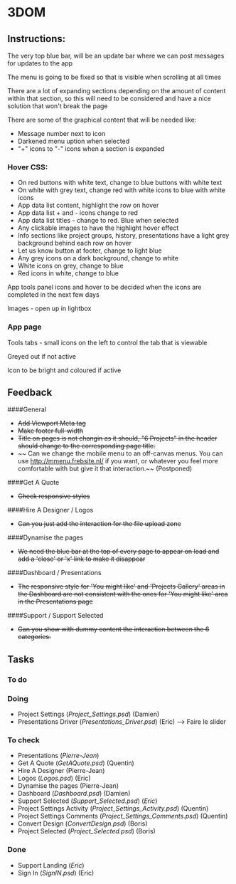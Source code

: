 3DOM
====

## Instructions:

The very top blue bar, will be an update bar where we can post messages for updates to the app

The menu is going to be fixed so that is visible when scrolling at all times

There are a lot of expanding sections depending on the amount of content within that section, so this will need to be considered and have a nice solution that won't break the page

There are some of the graphical content that will be needed like:

+ Message number next to icon
+ Darkened menu uption when selected
+ "+" icons to "-" icons when a section is expanded

### Hover CSS:

+ On red buttons with white text, change to blue buttons with white text
+ On white with grey text, change red with white icons to blue with white icons
+ App data list content, highlight the row on hover
+ App data list + and - icons change to red
+ App data list titles - change to red. Blue when selected
+ Any clickable images to have the highlight hover effect
+ Info sections like project groups, history, presentations have a light grey background behind each row on hover
+ Let us know button at footer, change to light blue
+ Any grey icons on a dark background, change to white
+ White icons on grey, change to blue
+ Red icons in white, change to blue

App tools panel icons and hover to be decided when the icons are completed in the next few days

Images - open up in lightbox

### App page
Tools tabs - small icons on the left to control the tab that is viewable

Greyed out if not active

Icon to be bright and coloured if active

## Feedback

####General
* ~~Add Viewport Meta tag~~
* ~~Make footer full-width~~
* ~~Title on pages is not changin as it should, "6 Projects" in the header should change to the corresponding page title.~~
* ~~ Can we change the mobile menu to an off-canvas menus. You can use http://mmenu.frebsite.nl/ if you want, or whatever you feel more comfortable with but give it that interaction.~~ (Postponed)

####Get A Quote
* ~~Check responsive styles~~

####Hire A Designer / Logos
* ~~Can you just add the interaction for the file upload zone~~

####Dynamise the pages
* ~~We need the blue bar at the top of every page to appear on load and add a 'close' or 'x' link to make it disappear~~

####Dashboard / Presentations
* ~~The responsive style for 'You might like' and 'Projects Gallery' areas in the Dashboard are not consistent with the ones for 'You might like' area in the Presentations page~~

####Support / Support Selected
* ~~Can you show with dummy content the interaction between the 6 categories.~~


## Tasks

### To do


### Doing
* Project Settings (*Project_Settings.psd*) (Damien)
* Presentations Driver (*Presentations_Driver.psd*) (Eric) --> Faire le slider

### To check
* Presentations (*Pierre-Jean*)
* Get A Quote (*GetAQuote.psd*) (Quentin)
* Hire A Designer (Pierre-Jean)
* Logos (*Logos.psd*) (Eric)
* Dynamise the pages (Pierre-Jean)
* Dashboard (*Dashboard.psd*) (Damien)
* Support Selected (*Support_Selected.psd*) (*Eric*)
* Project Settings Activity (*Project_Settings_Activity.psd*) (Quentin)
* Project Settings Comments (*Project_Settings_Comments.psd*) (Quentin)
* Convert Design (*ConvertDesign.psd*) (Boris)
* Project Selected (*Project_Selected.psd*) (Boris)

### Done

* Support Landing (*Eric*)
* Sign In (*SignIN.psd*) (Eric)


